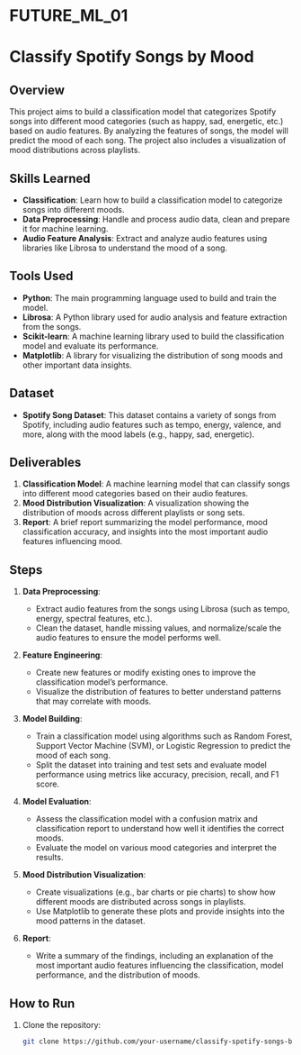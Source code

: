 # FUTURE_ML_01
# Classify Spotify Songs by Mood

## Overview

This project aims to build a classification model that categorizes Spotify songs into different mood categories (such as happy, sad, energetic, etc.) based on audio features. By analyzing the features of songs, the model will predict the mood of each song. The project also includes a visualization of mood distributions across playlists.

## Skills Learned

- **Classification**: Learn how to build a classification model to categorize songs into different moods.
- **Data Preprocessing**: Handle and process audio data, clean and prepare it for machine learning.
- **Audio Feature Analysis**: Extract and analyze audio features using libraries like Librosa to understand the mood of a song.

## Tools Used

- **Python**: The main programming language used to build and train the model.
- **Librosa**: A Python library used for audio analysis and feature extraction from the songs.
- **Scikit-learn**: A machine learning library used to build the classification model and evaluate its performance.
- **Matplotlib**: A library for visualizing the distribution of song moods and other important data insights.

## Dataset

- **Spotify Song Dataset**: This dataset contains a variety of songs from Spotify, including audio features such as tempo, energy, valence, and more, along with the mood labels (e.g., happy, sad, energetic).

## Deliverables

1. **Classification Model**: A machine learning model that can classify songs into different mood categories based on their audio features.
2. **Mood Distribution Visualization**: A visualization showing the distribution of moods across different playlists or song sets.
3. **Report**: A brief report summarizing the model performance, mood classification accuracy, and insights into the most important audio features influencing mood.

## Steps

1. **Data Preprocessing**:
   - Extract audio features from the songs using Librosa (such as tempo, energy, spectral features, etc.).
   - Clean the dataset, handle missing values, and normalize/scale the audio features to ensure the model performs well.

2. **Feature Engineering**:
   - Create new features or modify existing ones to improve the classification model’s performance.
   - Visualize the distribution of features to better understand patterns that may correlate with moods.

3. **Model Building**:
   - Train a classification model using algorithms such as Random Forest, Support Vector Machine (SVM), or Logistic Regression to predict the mood of each song.
   - Split the dataset into training and test sets and evaluate model performance using metrics like accuracy, precision, recall, and F1 score.

4. **Model Evaluation**:
   - Assess the classification model with a confusion matrix and classification report to understand how well it identifies the correct moods.
   - Evaluate the model on various mood categories and interpret the results.

5. **Mood Distribution Visualization**:
   - Create visualizations (e.g., bar charts or pie charts) to show how different moods are distributed across songs in playlists.
   - Use Matplotlib to generate these plots and provide insights into the mood patterns in the dataset.

6. **Report**:
   - Write a summary of the findings, including an explanation of the most important audio features influencing the classification, model performance, and the distribution of moods.

## How to Run

1. Clone the repository:  
   ```bash
   git clone https://github.com/your-username/classify-spotify-songs-by-mood.git
